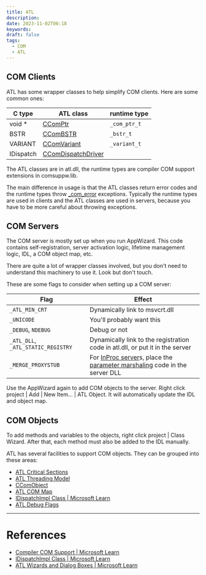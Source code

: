 ```yaml
---
title: ATL
description: 
date: 2023-11-02T06:18
keywords: 
draft: false
tags:
  - COM
  - ATL
---
```

## COM Clients

ATL has some wrapper classes to help simplify COM clients.  Here are some common ones:

| C type | ATL class | runtime type |
|---|---|---|
| void * | [CComPtr](/notes/computer/microsoft/com/dynamic-composition/atl/ccomptr) | `_com_ptr_t` |
| BSTR | [CComBSTR](/notes/computer/microsoft/com/dynamic-composition/atl/ccombstr) | `_bstr_t` |
| VARIANT | [CComVariant](/notes/computer/microsoft/com/dynamic-composition/atl/ccomvariant) | `_variant_t` |
| IDispatch | [CComDispatchDriver](/notes/computer/microsoft/com/dynamic-composition/atl/ccomdispatchdriver) | |

The ATL classes are in atl.dll, the runtime types are compiler COM support extensions in comsuppw.lib.

The main difference in usage is that the ATL classes return error codes and the runtime types throw [_com_error](/notes/computer/microsoft/com/dynamic-composition/atl/_com_error) exceptions.  Typically the runtime types are used in clients and the ATL classes are used in servers, because you have to be more careful about throwing exceptions.

## COM Servers

The COM server is mostly set up when you run AppWizard.  This code contains self-registration, server activation logic, lifetime management logic, IDL, a COM object map, etc.

There are quite a lot of wrapper classes involved, but you don't need to understand this machinery to use it.  Look but don't touch.

These are some flags to consider when setting up a COM server:

| Flag | Effect |
|---|---|
| `_ATL_MIN_CRT` | Dynamically link to msvcrt.dll |
| `_UNICODE` | You'll probably want this |
| `_DEBUG`, `NDEBUG`  | Debug or not |
| `_ATL_DLL`, `_ATL_STATIC_REGISTRY` | Dynamically link to the registration code in atl.dll, or put it in the server |
| `_MERGE_PROXYSTUB` | For [InProc server](/notes/computer/microsoft/com/apartment-models/inproc-server)s, place the [parameter marshaling](/notes/computer/microsoft/com/dynamic-composition/atl/parameter-marshaling) code in the server DLL |

Use the AppWizard again to add COM objects to the server.  Right click project | Add | New Item... | ATL Object.  It will automatically update the IDL and object map.

## COM Objects

To add methods and variables to the objects, right click project | Class Wizard.  After that, each method must also be added to the IDL manually.

ATL has several facilities to support COM objects.  They can be grouped into these areas:

- [ATL Critical Sections](/notes/computer/microsoft/com/dynamic-composition/atl/atl-critical-sections)
- [ATL Threading Model](/notes/computer/microsoft/com/dynamic-composition/atl/atl-threading-model)
- [CComObject](/notes/computer/microsoft/com/dynamic-composition/atl/ccomobject)
- [ATL COM Map](/notes/computer/microsoft/com/dynamic-composition/atl/atl-com-map)
- [IDispatchImpl Class | Microsoft Learn](https://learn.microsoft.com/en-us/cpp/atl/reference/idispatchimpl-class?view=msvc-170)
- [ATL Debug Flags](/notes/computer/microsoft/com/dynamic-composition/atl/atl-debug-flags)

---
# References

- [Compiler COM Support | Microsoft Learn](https://learn.microsoft.com/en-us/cpp/cpp/compiler-com-support?view=msvc-170)
- [IDispatchImpl Class | Microsoft Learn](https://learn.microsoft.com/en-us/cpp/atl/reference/idispatchimpl-class?view=msvc-170)
- [ATL Wizards and Dialog Boxes | Microsoft Learn](https://learn.microsoft.com/en-us/cpp/atl/reference/atl-wizards-and-dialog-boxes?view=msvc-170)
